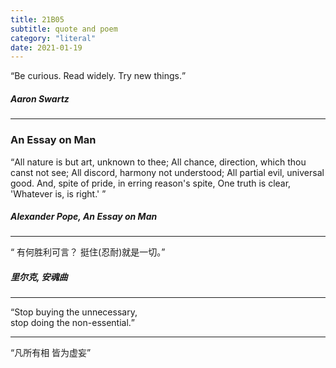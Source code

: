 ```yaml
---
title: 21B05
subtitle: quote and poem 
category: "literal"
date: 2021-01-19
---
```


<q>Be curious. Read widely. Try new things.</q>
##### Aaron Swartz

---

### An Essay on Man

<q>All nature is but art, unknown to thee;
All chance, direction, which thou canst not see;
All discord, harmony not understood;
All partial evil, universal good.
And, spite of pride, in erring reason's spite,
One truth is clear, 'Whatever is, is right.' </q>
##### Alexander Pope, An Essay on Man

---

<q> 有何胜利可言？ 挺住(忍耐)就是一切。</q>
##### 里尔克, 安魂曲

---

<q>Stop buying the unnecessary,  <br />
stop doing the non-essential.</q>

---

<q>凡所有相 皆为虚妄</q>